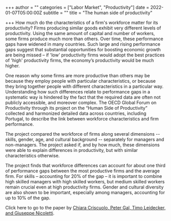 +++
author = ""
categories = ["Labor Market", "Productivity"]
date = 2022-01-07T05:00:00Z
subtitle = ""
title = "The human side of productivity"

+++
How much do the characteristics of a firm's workforce matter for its productivity? Firms producing similar goods exhibit very different levels of productivity. Using the same amount of capital and number of workers, some firms produce much more than others. Over time, these performance gaps have widened in many countries. Such large and rising performance gaps suggest that substantial opportunities for boosting economic growth are being missed – if 'low' productivity firms would adopt the best practices of 'high' productivity firms, the economy’s productivity would be much higher.

One reason why some firms are more productive than others may be because they employ people with particular characteristics, or because they bring together people with different characteristics in a particular way. Understanding how such differences relate to performance gaps in a systematic way is hindered by the fact that the required data are often not publicly accessible, and moreover complex. The OECD Global Forum on Productivity through its project on the “Human Side of Productivity” collected and harmonized detailed data across countries, including Portugal, to describe the link between workforce characteristics and firm performance.

The project compared the workforce of firms along several dimensions -- skills, gender, age, and cultural background -- separately for managers and non-managers. The project asked if, and by how much, these dimensions were able to explain differences in productivity, but with similar characteristics otherwise.

The project finds that workforce differences can account for about one third of performance gaps between the most productive firms and the average firm. For skills – accounting for 20% of the gap – it is important to combine high skilled managers with high skilled workers, but medium skilled workers remain crucial even at high productivity firms. Gender and cultural diversity are also shown to be important, especially among managers, accounting for up to 10% of the gap.

Click here to go to the paper by [Chiara Criscuolo, Peter Gal, Timo Leidecker, and Giuseppe Nicoletti](https://www.oecd.org/fr/innovation/the-human-side-of-productivity-5f391ba9-en.htm).